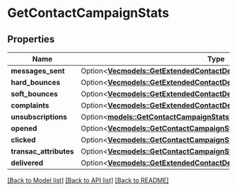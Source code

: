 # GetContactCampaignStats

## Properties

Name | Type | Description | Notes
------------ | ------------- | ------------- | -------------
**messages_sent** | Option<[**Vec<models::GetExtendedContactDetailsAllOfStatisticsMessagesSent>**](getExtendedContactDetails_allOf_statistics_messagesSent.md)> |  | [optional]
**hard_bounces** | Option<[**Vec<models::GetExtendedContactDetailsAllOfStatisticsMessagesSent>**](getExtendedContactDetails_allOf_statistics_messagesSent.md)> |  | [optional]
**soft_bounces** | Option<[**Vec<models::GetExtendedContactDetailsAllOfStatisticsMessagesSent>**](getExtendedContactDetails_allOf_statistics_messagesSent.md)> |  | [optional]
**complaints** | Option<[**Vec<models::GetExtendedContactDetailsAllOfStatisticsMessagesSent>**](getExtendedContactDetails_allOf_statistics_messagesSent.md)> |  | [optional]
**unsubscriptions** | Option<[**models::GetContactCampaignStatsUnsubscriptions**](getContactCampaignStats_unsubscriptions.md)> |  | [optional]
**opened** | Option<[**Vec<models::GetContactCampaignStatsOpenedInner>**](getContactCampaignStats_opened_inner.md)> |  | [optional]
**clicked** | Option<[**Vec<models::GetContactCampaignStatsClickedInner>**](getContactCampaignStats_clicked_inner.md)> |  | [optional]
**transac_attributes** | Option<[**Vec<models::GetContactCampaignStatsTransacAttributesInner>**](getContactCampaignStats_transacAttributes_inner.md)> |  | [optional]
**delivered** | Option<[**Vec<models::GetExtendedContactDetailsAllOfStatisticsMessagesSent>**](getExtendedContactDetails_allOf_statistics_messagesSent.md)> |  | [optional]

[[Back to Model list]](../README.md#documentation-for-models) [[Back to API list]](../README.md#documentation-for-api-endpoints) [[Back to README]](../README.md)



